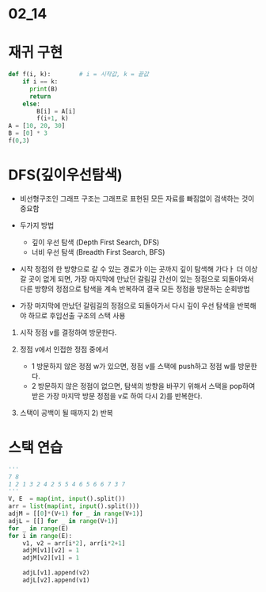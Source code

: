 # 02_14

# 재귀 구현
```python
def f(i, k): 		# i = 시작값, k = 끝값
    if i == k:
      print(B)
      return
    else:
        B[i] = A[i]
        f(i+1, k)
A = [10, 20, 30]
B = [0] * 3
f(0,3)
```

# DFS(깊이우선탐색)

- 비선형구조인 그래프 구조는 그래프로 표현된 모든 자료를 빠짐없이 검색하는 것이 중요함

- 두가지 방법
  
  - 깊이 우선 탐색 (Depth First Search, DFS)
  - 너비 우선 탐색 (Breadth First Search, BFS)

- 시작 정점의 한 방향으로 갈 수 있는 경로가 이는 곳까지 깊이 탐색해 가다ㅏ 더 이상 갈 곳이 없게 되면, 가장 마지막에 만났던 갈림길 간선이 있는 정점으로 되돌아와서 다른 방향의 정점으로 탐색을 계속 반복하여 결국 모든 정점을 방문하는 순회방법

- 가장 마지막에 만났던 갈림길의 정점으로 되돌아가서 다시 깊이 우선 탐색을 반복해야 하므로 후입선출 구조의 스택 사용
1) 시작 정점 v를 결정하여 방문한다.

2) 정점 v에서 인접한 정점 중에서
   
   - 1 방문하지 않은 정점 w가 있으면, 정점 v를 스택에 push하고 정점 w를 방문한다.
   - 2 방문하지 않은 정점이 없으면, 탐색의 방향을 바꾸기 위해서 스택을 pop하여 받은 가장 마지막 방문 정점을 v로 하여 다시 2)를 반복한다.

3) 스택이 공백이 될 때까지 2) 반복

# 스택 연습
```python
'''
7 8 
1 2 1 3 2 4 2 5 5 4 6 5 6 6 7 3 7 
'''
V, E  = map(int, input().split())
arr = list(map(int, input().split()))
adjM = [[0]*(V+1) for _ in range(V+1)]
adjL = [[] for _ in range(V+1)]
for _ in range(E)
for i in range(E):
	v1, v2 = arr[i*2], arr[i*2+1]
    adjM[v1][v2] = 1
    adjM[v2][v1] = 1
    
    adjL[v1].append(v2)
    adjL[v2].append(v1)